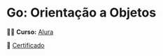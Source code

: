 # Go: Orientação a Objetos

:woman_technologist: <strong>Curso:</strong> [Alura](https://www.alura.com.br/curso-online-go-lang-oo)

:page_facing_up: [Certificado](https://cursos.alura.com.br/certificate/7df10206-59f1-43af-ae12-dd41e326c4f8)
